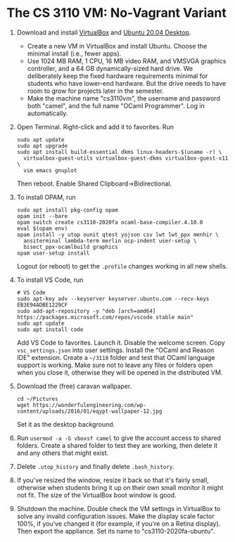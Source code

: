 # The CS 3110 VM: No-Vagrant Variant

1. Download and install [VirtualBox][] and [Ubuntu 20.04 Desktop][ubuntu]. 
   - Create a new VM in VirtualBox and install Ubuntu. Choose the minimal
     install (i.e., fewer apps).
   - Use 1024 MB RAM, 1 CPU, 16 MB video RAM, and VMSVGA graphics controller,
     and a 64 GB dynamically-sized hard drive. We deliberately keep the
     fixed hardware requirements minimal for students who have lower-end
     hardware. But the drive needs to have room to grow for projects later
     in the semester.
   - Make the machine name "cs3110vm", the username and password both "camel",
     and the full name "OCaml Programmer". Log in automatically.

2. Open Terminal. Right-click and add it to favorites. Run
   ```
   sudo apt update
   sudo apt upgrade
   sudo apt install build-essential dkms linux-headers-$(uname -r) \
     virtualbox-guest-utils virtualbox-guest-dkms virtualbox-guest-x11 \
     vim emacs gnuplot
   ```
   Then reboot.  Enable Shared Clipboard->Bidirectional.
   
3. To install OPAM, run
   ```
   sudo apt install pkg-config opam
   opam init --bare
   opam switch create cs3110-2020fa ocaml-base-compiler.4.10.0
   eval $(opam env)
   opam install -y utop ounit qtest yojson csv lwt lwt_ppx menhir \
     ansiterminal lambda-term merlin ocp-indent user-setup \
     bisect_ppx-ocamlbuild graphics
   opam user-setup install
   ```
   Logout (or reboot) to get the `.profile` changes working in all new shells.

4. To install VS Code, run
   ```
   # VS Code
   sudo apt-key adv --keyserver keyserver.ubuntu.com --recv-keys EB3E94ADBE1229CF
   sudo add-apt-repository -y "deb [arch=amd64] https://packages.microsoft.com/repos/vscode stable main"
   sudo apt update
   sudo apt install code   
   ```
   Add VS Code to favorites. Launch it. Disable the welcome screen. Copy
   `vsc_settings.json` into user settings. Install the "OCaml and Reason IDE"
   extension. Create a `~/3110` folder and test that OCaml language support is
   working. Make sure not to leave any files or folders open when you close it,
   otherwise they will be opened in the distributed VM.

5. Download the (free) caravan wallpaper.
   ```
   cd ~/Pictures
   wget https://wonderfulengineering.com/wp-content/uploads/2016/01/eqypt-wallpaper-12.jpg
   ```
   Set it as the desktop background.

6. Run `usermod -a -G vboxsf camel` to give the account access to shared 
   folders. Create a shared folder to test they are working, then delete it
   and any others that might exist.

7. Delete `.utop_history` and finally delete `.bash_history`.

8. If you've resized the window, resize it back so that it's fairly small,
   otherwise when students bring it up on their own small monitor it might not
   fit. The size of the VirtualBox boot window is good.

9. Shutdown the machine. Double check the VM settings in VirtualBox to solve any
   invalid configuration issues. Make the display scale factor 100%, if you've
   changed it (for example, if you're on a Retina display). Then export the
   appliance. Set its name to "cs3110-2020fa-ubuntu".

[VirtualBox]: https://www.virtualbox.org/wiki/Downloads
[ubuntu]: https://releases.ubuntu.com/20.04/
[caravan]: https://wonderfulengineering.com/wp-content/uploads/2016/01/eqypt-wallpaper-12.jpg

